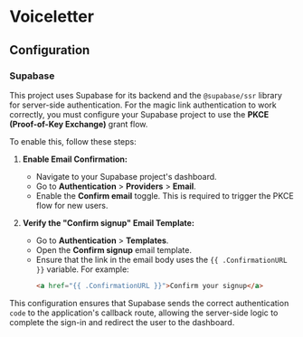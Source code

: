 # Voiceletter

## Configuration

### Supabase

This project uses Supabase for its backend and the `@supabase/ssr` library for server-side authentication. For the magic link authentication to work correctly, you must configure your Supabase project to use the **PKCE (Proof-of-Key Exchange)** grant flow.

To enable this, follow these steps:

1.  **Enable Email Confirmation:**
    *   Navigate to your Supabase project's dashboard.
    *   Go to **Authentication** > **Providers** > **Email**.
    *   Enable the **Confirm email** toggle. This is required to trigger the PKCE flow for new users.

2.  **Verify the "Confirm signup" Email Template:**
    *   Go to **Authentication** > **Templates**.
    *   Open the **Confirm signup** email template.
    *   Ensure that the link in the email body uses the `{{ .ConfirmationURL }}` variable. For example:
        ```html
        <a href="{{ .ConfirmationURL }}">Confirm your signup</a>
        ```

This configuration ensures that Supabase sends the correct authentication `code` to the application's callback route, allowing the server-side logic to complete the sign-in and redirect the user to the dashboard.
